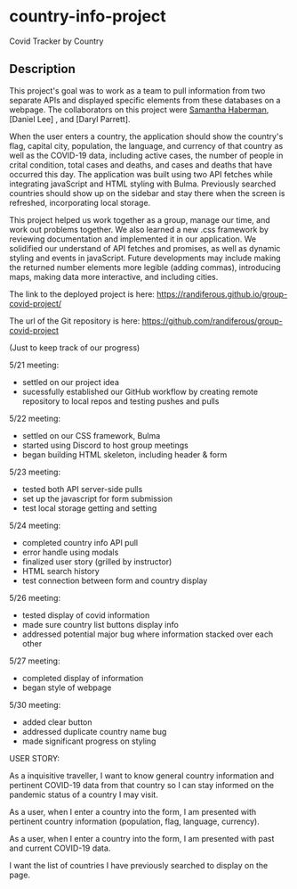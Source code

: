 # country-info-project

Covid Tracker by Country

## Description

This project's goal was to work as a team to pull information from two separate APIs and displayed specific elements from these databases on a webpage.  The collaborators on this project were [Samantha Haberman](https://github.com/Samantha-Ruth), [Daniel Lee] , and [Daryl Parrett]. 

When the user enters a country, the application should show the country's flag, capital city, population, the language, and currency of that country as well as the COVID-19 data, including active cases, the number of people in crital condition, total cases and deaths, and cases and deaths that have occurred this day.  The application was built using two API fetches while integrating javaScript and HTML styling with Bulma.  Previously searched countries should show up on the sidebar and stay there when the screen is refreshed, incorporating local storage. 





This project helped us work together as a group, manage our time, and work out problems together.  We also learned a new .css framework by reviewing documentation and implemented it in our application.   We solidified our understand of API fetches and promises, as well as dynamic styling and events in javaScript.  Future developments may include making the returned number elements more legible (adding commas), introducing maps, making data more interactive, and including cities. 


The link to the deployed project is here: https://randiferous.github.io/group-covid-project/

The url of the Git repository is here: https://github.com/randiferous/group-covid-project











(Just to keep track of our progress)

5/21 meeting:
- settled on our project idea
- sucessfully established our GitHub workflow by creating remote repository to local repos and testing pushes and pulls

5/22 meeting:
- settled on our CSS framework, Bulma
- started using Discord to host group meetings
- began building HTML skeleton, including header & form

5/23 meeting:
- tested both API server-side pulls
- set up the javascript for form submission
- test local storage getting and setting

5/24 meeting:
- completed country info API pull
- error handle using modals
- finalized user story (grilled by instructor)
- HTML search history
- test connection between form and country display

5/26 meeting:
- tested display of covid information
- made sure country list buttons display info
- addressed potential major bug where information stacked over each other

5/27 meeting:
- completed display of information
- began style of webpage

5/30 meeting:
- added clear button
- addressed duplicate country name bug
- made significant progress on styling

USER STORY:

As a inquisitive traveller, I want to know general country 
information and pertinent COVID-19 data from that country 
so I can stay informed on the pandemic status of a country 
I may visit. 

As a user, when I enter a country into the form, I am presented 
with pertinent country information (population, flag, language, 
currency). 

As a user, when I enter a country into the form, I am presented 
with past and current COVID-19 data. 

I want the list of countries I have previously searched to display on the page. 
